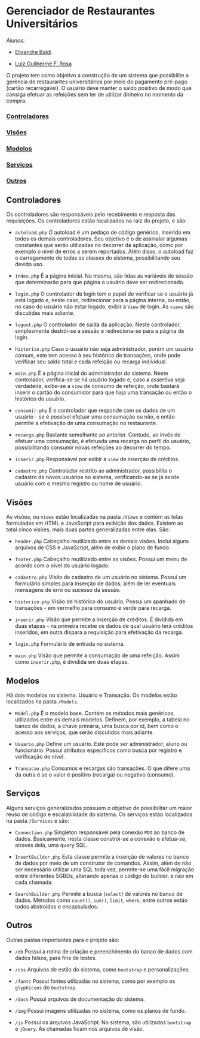 # Gerenciador de Restaurantes Universitários

*Alunos:*

* [Elixandre Baldi](https://github.com/ElixandreBaldi)

* [Luiz Guilherme F. Rosa](https://github.com/luizguilhermefr)

O projeto tem como objetivo a construção de um sistema que possibilite a gerência de restaurantes universitários por meio do pagamento pré-pago (cartão recarregável). O usuário deve manter o saldo positivo de modo que consiga efetuar as refeições sem ter de utilizar dinheiro no momento da compra.

### [Controladores](#controllers)

### [Visões](#views)

### [Modelos](#models)

### [Serviços](#services)

### [Outros](#other)

## <a name="controllers"></a> Controladores

Os controladores são responsáveis pelo recebimento e resposta das requisições. Os controladores estão localizados na raiz do projeto, e são:

* `autoload.php` O autoload é um pedaço de código genérico, inserido em todos os demais controladores. Seu objetivo é o de assinalar algumas constantes que serão utilizadas no decorrer da aplicação, como por exemplo o nível de erros a serem reportados. Além disso, o autoload faz o carregamento de todas as classes do sistema, possibilitando seu devido uso.

* `index.php` É a página inicial. Na mesma, são lidas as variáveis de sessão que determinarão para que página o usuário deve ser redirecionado.

* `login.php` O controlador de login tem o papel de verificar se o usuário já está logado e, neste caso, redirecionar para a página interna, ou então, no caso do usuário não estar logado, exibir a `View` de login. As `views` são discutidas mais adiante.

* `logout.php` O controlador de saída da aplicação. Neste controlador, simplesmente destrói-se a sessão e redireciona-se para a página de login.

* `historico.php` Caso o usuário não seja administrador, porém um usuário comum, este tem acesso à seu histórico de transações, onde pode verificar seu saldo total e cada refeição ou recarga individual.

* `main.php` É a página inicial do administrador do sistema. Neste controlador, verifica-se se há usuário logado e, caso a assertiva seja verdadeira, exibe-se a `view` de consumo de refeição, onde bastará inserir o cartão do consumidor para que haja uma transação ou então o histórico do usuário.

* `consumir.php` É o controlador que responde com os dados de um usuário - se é possível efetuar uma consumação ou não, e então permite a efetivação de uma consumação no restaurante.

* `recarga.php` Bastante semelhante ao anterior. Contudo, ao invés de efetuar uma consumação, é efetuada uma recarga no perfil do usuário, possibilitando consumir novas refeições ao decorrer do tempo.

* `inserir.php` Responsável por exibir a `view` de inserção de créditos.

* `cadastro.php` Controlador restrito ao administrador, possibilita o cadastro de novos usuários no sistema, verificando-se se já existe usuário com o mesmo registro ou nome de usuário.

## <a name="views"></a> Visões

As visões, ou `views` estão localizadas na pasta `/Views` e contém as telas formuladas em HTML e JavaScript para exibição dos dados. Existem ao total cinco visões, mais duas partes generalizadas entre elas. São:

* `header.php` Cabeçalho reutilizado entre as demais visões. Inclui alguns arquivos de CSS e JavaScript, além de exibir o plano de fundo.

* `footer.php` Cabeçalho reutilizado entre as visões. Possui um menu de acordo com o nível do usuário logado.

* `cadastro.php` Visão de cadastro de um usuário no sistema. Possui um formulário simples para inserção de dados, além de ler eventuais mensagens de erro ou sucesso da sessão.

* `historico.php` Visão de histórico do usuário. Possui um apanhado de transações - em vermelho para consumo e verde para recarga.

* `inserir.php` Visão que permite a inserção de créditos. É dividida em duas etapas - na primeira recebe os dados de qual usuário terá créditos inseridos, em outra dispara a requisição para efetivação da recarga.

* `login.php` Formulário de entrada no sistema.

* `main.php` Visão que permite a consumação de uma refeição. Assim como `inserir.php`, é dividida em duas etapas.

## <a name="models"></a> Modelos

Há dois modelos no sistema. Usuário e Transação. Os modelos estão localizados na pasta `/Models`.

* `Model.php` É o modelo base. Contém os métodos mais genéricos, utilizados entre os demais modelos. Definem, por exemplo, a tabela no banco de dados, a chave primária, uma busca por id, bem como o acesso aos serviços, que serão discutidos mais adiante.

* `Usuario.php` Define um usuário. Este pode ser administrador, aluno ou funcionário. Possui atributos específicos como busca por registro e verificação de nível.

* `Transacao.php` Consumos e recargas são transações. O que difere uma da outra é se o valor é positivo (recarga) ou negativo (consumo).

## <a name="services"></a> Serviços

Alguns serviços generalizados possuem o objetivo de possibilitar um maior reuso de código e escalabilidade do sistema. Os serviços estão localizados na pasta `/Services` e são:

* `Connection.php` Singleton responsável pela conexão `PDO` ao banco de dados. Basicamente, nesta classe constrói-se a conexão e efetua-se, através dela, uma query SQL.

* `InsertBuilder.php` Esta classe permite a inserção de valores no banco de dados por meio de um construtor de comandos. Assim, além de não ser necessário utilizar uma SQL toda vez, permite-se uma fácil migração entre diferentes SGBDs, alterando apenas o código do builder, e não em cada chamada.

* `SearchBuilder.php` Permite a busca (`select`) de valores no banco de dados. Métodos como `count()`, `sum()`, `limit`, `where`, entre outros estão todos abstraídos e encapsulados.

## <a name="other"></a> Outros

Outras pastas importantes para o projeto são:

* `/db` Possui a rotina de criação e preenchimento do banco de dados com dados falsos, para fins de testes.

* `/css` Arquivos de estilo do sistema, como `bootstrap` e personalizações.

* `/fonts` Possui fontes utilizadas no sistema, como por exemplo os `glyphicons` do `bootstrap`.

* `/docs` Possui arquivos de documentação do sistema.

* `/img` Possui imagens utilizadas no sistema, como os planos de fundo.

* `/js` Possui os arquivos JavaScript. No sistema, são utilizados `bootstrap` e `jQuery`. As chamadas ficam nos arquivos de visão.
